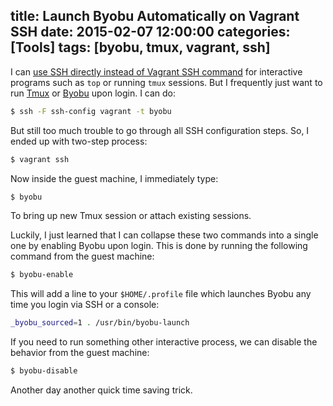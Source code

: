 title: Launch Byobu Automatically on Vagrant SSH
date: 2015-02-07 12:00:00
categories: [Tools]
tags: [byobu, tmux, vagrant, ssh]
---

I can [use SSH directly instead of Vagrant SSH command][1] for interactive programs such as `top` or running `tmux` sessions. But I frequently just want to run [Tmux] or [Byobu] upon login. I can do:

```sh
$ ssh -F ssh-config vagrant -t byobu
```

But still too much trouble to go through all SSH configuration steps. So, I ended up with two-step process:

```sh
$ vagrant ssh
```

Now inside the guest machine, I immediately type:

```sh
$ byobu
```

To bring up new Tmux session or attach existing sessions.

<!-- more -->

Luckily, I just learned that I can collapse these two commands into a single one by enabling Byobu upon login. This is done by running the following command from the guest machine:

```sh
$ byobu-enable
```

This will add a line to your `$HOME/.profile` file which launches Byobu any time you login via SSH or a console:

```bash
_byobu_sourced=1 . /usr/bin/byobu-launch
```

If you need to run something other interactive process, we can disable the behavior from the guest machine:

```sh
$ byobu-disable
```

Another day another quick time saving trick.

[1]: /2014/12/10/use-ssh-directly-instead-of-vagrant-ssh-command/
[Vagrant]: https://www.vagrantup.com/
[Tmux]: http://tmux.sourceforge.net/
[Byobu]: http://byobu.co/
